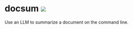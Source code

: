 # docsum ![](https://github.com/mikeizbicki/docsum/workflows/tests/badge.svg)

Use an LLM to summarize a document on the command line.
